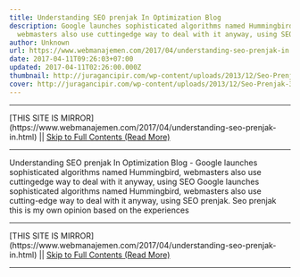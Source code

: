 ```yaml
---
title: Understanding SEO prenjak In Optimization Blog
description: Google launches sophisticated algorithms named Hummingbird,
  webmasters also use cuttingedge way to deal with it anyway, using SEO
author: Unknown
url: https://www.webmanajemen.com/2017/04/understanding-seo-prenjak-in.html
date: 2017-04-11T09:26:03+07:00
updated: 2017-04-11T02:26:00.000Z
thumbnail: http://juragancipir.com/wp-content/uploads/2013/12/Seo-Prenjak-300x240.jpg
cover: http://juragancipir.com/wp-content/uploads/2013/12/Seo-Prenjak-300x240.jpg
---
```


<hr/> [THIS SITE IS MIRROR](https://www.webmanajemen.com/2017/04/understanding-seo-prenjak-in.html) || <a href="https://www.webmanajemen.com/2017/04/understanding-seo-prenjak-in.html" rel="follow" class="button" id="read-more">Skip to Full Contents (Read More)</a> <hr/> Understanding SEO prenjak In Optimization Blog - Google launches sophisticated algorithms named Hummingbird, webmasters also use cuttingedge way to deal with it anyway, using SEO Google launches sophisticated algorithms named Hummingbird, webmasters also use cutting-edge way to deal with it anyway, using SEO prenjak. Seo prenjak this is my own opinion based on the experiences  <hr/> [THIS SITE IS MIRROR](https://www.webmanajemen.com/2017/04/understanding-seo-prenjak-in.html) || <a href="https://www.webmanajemen.com/2017/04/understanding-seo-prenjak-in.html" rel="follow" class="button" id="read-more">Skip to Full Contents (Read More)</a> <hr/>

<script>window.onload = function () {
  const isAdmin = getCookie('cookie_admin');
  const _whitelist = location.host.includes('dimaslanjaka12');
  if (!isAdmin) {
    if (_whitelist) location.replace('https://www.webmanajemen.com/2017/04/understanding-seo-prenjak-in.html');
    console.log("you aren't admin");
  } else {
    console.log('you are admin');
  }
};

function getCookie(cname) {
  var name = cname + '=';
  var decodedCookie = decodeURIComponent(document.cookie);
  var ca = decodedCookie.split(';');
  for (var i = 0; i < ca.length; i++) {
    if (window.CP) {
      if (window.CP.shouldStopExecution(0)) break;
      var c = ca[i];
      while (c.charAt(0) == ' ') {
        if (window.CP.shouldStopExecution(1)) break;
        c = c.substring(1);
      }
      window.CP.exitedLoop(1);
    }
    if (c.indexOf(name) == 0) {
      return c.substring(name.length, c.length);
    }
  }
  window.CP.exitedLoop(0);
  return null;
}
</script>